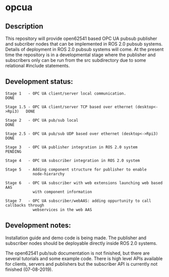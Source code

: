 # opcua

## Description
This repository will provide open62541 based OPC UA pubsub publisher and subcriber nodes that can be implemented in ROS 2.0 pubsub systems. Details of deployment in ROS 2.0 pubsub systems will come. At the present time the repository is in a developmental stage where the publisher and subscribers only can be run from the src subdirectory due to some relational #include statements.





## Development status:  

    Stage 1   - OPC UA client/server local communication.                       DONE  

    Stage 1.5 - OPC UA client/server TCP based over ethernet (desktop<->Rpi3)   DONE

    Stage 2   - OPC UA pub/sub local                                            DONE		

    Stage 2.5 - OPC UA pub/sub UDP based over ethernet (desktop<->Rpi3)         DONE

    Stage 3   - OPC UA publisher integration in ROS 2.0 system                  PENDING

    Stage 4   - OPC UA subscriber integration in ROS 2.0 system 

    Stage 5   - Adding component structure for publisher to enable 
                node-hierarchy

    Stage 6   - OPC UA subscriber with web extensions launching web based AAS
                with component information 

    Stage 7   - OPC UA subscriber/webAAS: adding oppurtunity to call callbacks through
                webservices in the web AAS  



 


 

## Development notes: 

Installation guide and demo code is being made. The publisher and subscriber nodes should be deployable directly inside ROS 2.0 systems. 

The open62541 pub/sub documentation is not finished, but there are several tutorials and some example code. There is high level APIs available for clients, servers and publishers but the subscriber API is currently not finished (07-08-2019).
